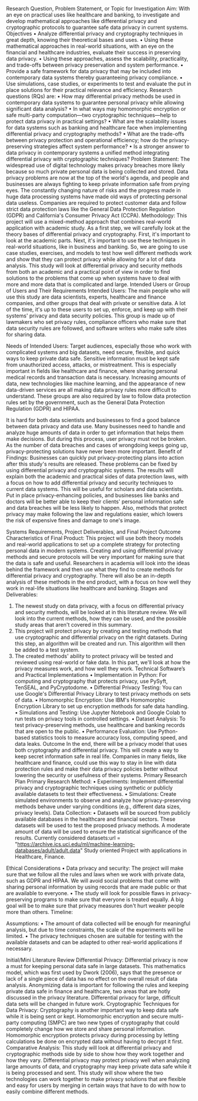 Research Question, Problem Statement, or Topic for Investigation
Aim:
With an eye on practical uses like healthcare and banking, to investigate and develop mathematical approaches like differential privacy and cryptographic protocols to guarantee safe data privacy in current systems.
Objectives
•	Analyze differential privacy and cryptography techniques in great depth, knowing their theoretical bases and uses.
•	Using these mathematical approaches in real-world situations, with an eye on the financial and healthcare industries, evaluate their success in preserving data privacy.
•	Using these approaches, assess the scalability, practicality, and trade-offs between privacy preservation and system performance.
•	Provide a safe framework for data privacy that may be included into contemporary data systems thereby guaranteeing privacy compliance.
•	Use simulations, case studies, or experiments to test and evaluate the put in place solutions for their practical relevance and efficiency.
Research questions (RQs) are:
•	How may differential privacy methods be used in contemporary data systems to guarantee personal privacy while allowing significant data analysis?
•	In what ways may homomorphic encryption or safe multi-party computation—two cryptographic techniques—help to protect data privacy in practical settings?
•	What are the scalability issues for data systems such as banking and healthcare face when implementing differential privacy and cryptography methods?
•	What are the trade-offs between privacy protection and operational efficiency; how do the privacy-preserving strategies affect system performance?
•	Is a stronger answer to data privacy in contemporary systems a unified method integrating differential privacy with cryptographic techniques?
Problem Statement: 
The widespread use of digital technology makes privacy breaches more likely because so much private personal data is being collected and stored. Data privacy problems are now at the top of the world's agenda, and people and businesses are always fighting to keep private information safe from prying eyes. The constantly changing nature of risks and the progress made in huge data processing systems have made old ways of protecting personal data useless. Companies are required to protect customer data and follow strict data protection laws like the General Data Protection Regulation (GDPR) and California's Consumer Privacy Act (CCPA). 
Methodology: 
This project will use a mixed-method approach that combines real-world application with academic study. As a first step, we will carefully look at the theory bases of differential privacy and cryptography. First, it's important to look at the academic parts. Next, it's important to use these techniques in real-world situations, like in business and banking. So, we are going to use case studies, exercises, and models to test how well different methods work and show that they can protect privacy while allowing for a lot of data analysis. 
This study will look at differential privacy and security methods from both an academic and a practical point of view in order to find solutions to the problems that come up when systems have to deal with more and more data that is complicated and large. 
Intended Users or Group of Users and Their Requirements 
Intended Users:
The main people who will use this study are data scientists, experts, healthcare and finance companies, and other groups that deal with private or sensitive data. A lot of the time, it's up to these users to set up, enforce, and keep up with their systems' privacy and data security policies. This group is made up of lawmakers who set privacy rules, compliance officers who make sure that data security rules are followed, and software writers who make safe sites for sharing data.

Needs of Intended Users:
Target audiences, especially those who work with complicated systems and big datasets, need secure, flexible, and quick ways to keep private data safe. Sensitive information must be kept safe from unauthorized access, attacks, or mistreatment. This is especially important in fields like healthcare and finance, where sharing personal medical records and transaction data is necessary. Increasing amounts of data, new technologies like machine learning, and the appearance of new data-driven services are all making data privacy rules more difficult to understand. These groups are also required by law to follow data protection rules set by the government, such as the General Data Protection Regulation (GDPR) and HIPAA.

It is hard for both data scientists and businesses to find a good balance between data privacy and data use. Many businesses need to handle and analyze huge amounts of data in order to get information that helps them make decisions. But during this process, user privacy must not be broken. As the number of data breaches and cases of wrongdoing keeps going up, privacy-protecting solutions have never been more important.
Benefit of Findings:
Businesses can quickly put privacy-protecting plans into action after this study's results are released. These problems can be fixed by using differential privacy and cryptographic systems. The results will explain both the academic and practical sides of data protection laws, with a focus on how to add differential privacy and security techniques to current data systems. This will be useful for scholars and data scientists.
Put in place privacy-enhancing policies, and businesses like banks and doctors will be better able to keep their clients' personal information safe and data breaches will be less likely to happen. Also, methods that protect privacy may make following the law and regulations easier, which lowers the risk of expensive fines and damage to one's image.

Systems Requirements, Project Deliverables, and Final Project Outcome
Characteristics of Final Product:
This project will use both theory models and real-world applications to set up a complete strategy for protecting personal data in modern systems. Creating and using differential privacy methods and secure protocols will be very important for making sure that the data is safe and useful. 
Researchers in academia will look into the ideas behind the framework and then use what they find to create methods for differential privacy and cryptography. There will also be an in-depth analysis of these methods in the end product, with a focus on how well they work in real-life situations like healthcare and banking.
Stages and Deliverables:
1.	The newest study on data privacy, with a focus on differential privacy and security methods, will be looked at in this literature review. We will look into the current methods, how they can be used, and the possible study areas that aren't covered in this summary.
2.	This project will protect privacy by creating and testing methods that use cryptographic and differential privacy on the right datasets. During this step, an algorithm will be created and run. This algorithm will then be added to a test system.
3.	The created methods' ability to protect privacy will be tested and reviewed using real-world or fake data. In this part, we'll look at how the privacy measures work, and how well they work.
Technical Software’s and Practical Implementations 
•	Implementation in Python: For computing and cryptography that protects privacy, use PySyft, TenSEAL, and PyCryptodome.
•	Differential Privacy Testing: You can use Google's Differential Privacy Library to test privacy methods on sets of data.
•	Homomorphic Encryption: Use IBM's Homomorphic Encryption Library to set up encryption methods for safe data handling.
•	Simulations and Testing: Use Jupyter Notebook and Google Colab to run tests on privacy tools in controlled settings.
•	Dataset Analysis: To test privacy-preserving methods, use healthcare and banking records that are open to the public.
•	Performance Evaluation: Use Python-based statistics tools to measure accuracy loss, computing speed, and data leaks.
Outcome
In the end, there will be a privacy model that uses both cryptography and differential privacy. This will create a way to keep secret information safe in real life. Companies in many fields, like healthcare and finance, could use this way to stay in line with data protection rules and make their data privacy policies better without lowering the security or usefulness of their systems. 
Primary Research Plan
Primary Research Method:
•	Experiments: Implement differential privacy and cryptographic techniques using synthetic or publicly available datasets to test their effectiveness.
•	Simulations: Create simulated environments to observe and analyze how privacy-preserving methods behave under varying conditions (e.g., different data sizes, privacy levels).
Data Collection:
•	Datasets will be sourced from publicly available databases in the healthcare and financial sectors. These datasets will be used to test the proposed privacy methods. A moderate amount of data will be used to ensure the statistical significance of the results.
Currently considered datasets:url = "https://archive.ics.uci.edu/ml/machine-learning-databases/adult/adult.data" Study oriented Project with applications in Healthcare, Finance.

Ethical Considerations
•	Data privacy and security: The project will make sure that we follow all the rules and laws when we work with private data, such as GDPR and HIPAA. We will avoid social problems that come with sharing personal information by using records that are made public or that are available to everyone.
•	The study will look for possible flaws in privacy-preserving programs to make sure that everyone is treated equally. A big goal will be to make sure that privacy measures don't hurt weaker people more than others.
Timeline:
 
Assumptions:
•	The amount of data collected will be enough for meaningful analysis, but due to time constraints, the scale of the experiments will be limited.
•	The privacy techniques chosen are suitable for testing with the available datasets and can be adapted to other real-world applications if necessary.


Initial/Mini Literature Review
Differential Privacy:
Differential privacy is now a must for keeping personal data safe in large datasets. This mathematics model, which was first used by Dwork (2006), says that the presence or lack of a single piece of data has no effect on the overall result of data analysis. Anonymizing data is important for following the rules and keeping private data safe in finance and healthcare, two areas that are hotly discussed in the privacy literature. Differential privacy for large, difficult data sets will be changed in future work. 
Cryptographic Techniques for Data Privacy:
Cryptography is another important way to keep data safe while it is being sent or kept. Homomorphic encryption and secure multi-party computing (SMPC) are two new types of cryptography that could completely change how we store and share personal information. Homomorphic encryption protects privacy during processing by letting calculations be done on encrypted data without having to decrypt it first. 
Comparative Analysis:
This study will look at differential privacy and cryptographic methods side by side to show how they work together and how they vary. Differential privacy may protect privacy well when analyzing large amounts of data, and cryptography may keep private data safe while it is being processed and sent. This study will show where the two technologies can work together to make privacy solutions that are flexible and easy for users by merging in certain ways that have to do with how to easily combine different methods.
